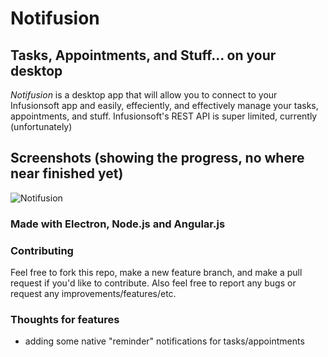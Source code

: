 # Notifusion

## Tasks, Appointments, and Stuff... on your desktop

*Notifusion* is a desktop app that will allow you to connect to your Infusionsoft app and easily, effeciently, and effectively manage your tasks, appointments, and stuff. Infusionsoft's REST API is super limited, currently (unfortunately)

## Screenshots (showing the progress, no where near finished yet)

![Notifusion](https://dl.dropboxusercontent.com/s/g0s0sj6uvzjmksc/3E40B5BD-6E97-44E7-837C-2136412DC9EB-995-00003FE2C10B9C36.gif)

### Made with Electron, Node.js and Angular.js

### Contributing

Feel free to fork this repo, make a new feature branch, and make a pull request if you'd like to contribute. Also feel free to report any bugs or request any improvements/features/etc.

### Thoughts for features

 - adding some native "reminder" notifications for tasks/appointments
